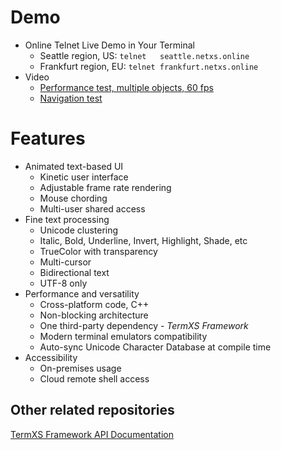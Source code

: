 # Demo
- Online Telnet Live Demo in Your Terminal
  - Seattle   region, US: `telnet   seattle.netxs.online`
  - Frankfurt region, EU: `telnet frankfurt.netxs.online`
- Video
  - [Performance test, multiple objects, 60 fps](https://youtu.be/mQVOlCJZZ4w)
  - [Navigation test](https://youtu.be/5h1fJ-es8kQ)

# Features
- Animated text-based UI
  - Kinetic user interface
  - Adjustable frame rate rendering
  - Mouse chording
  - Multi-user shared access
- Fine text processing
  - Unicode clustering
  - Italic, Bold, Underline, Invert, Highlight, Shade, etc
  - TrueColor with transparency
  - Multi-cursor
  - Bidirectional text
  - UTF-8 only
- Performance and versatility  
  - Cross-platform code, C++
  - Non-blocking architecture
  - One third-party dependency - _TermXS Framework_
  - Modern terminal emulators compatibility
  - Auto-sync Unicode Character Database at compile time
- Accessibility
  - On-premises usage
  - Cloud remote shell access

## Other related repositories
[TermXS Framework API Documentation](https://github.com/netxs-group/TermXS-Docs)
